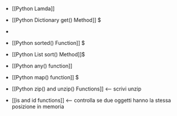 - [[Python Lamda]]

- [[Python Dictionary get() Method]] $
- 
- [[Python sorted() Function]] $
- [[Python List sort() Method]]$

- [[Python any() function]]
- [[Python map() function]] $
- [[Python zip() and unzip() Functions]] <-- scrivi unzip
- [[is and id functions]] <-- controlla se due oggetti hanno la stessa posizione in memoria

